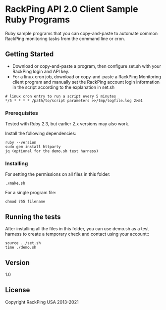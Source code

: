 # RackPing API 2.0 Client Sample Ruby Programs

Ruby sample programs that you can copy-and-paste to automate common RackPing monitoring tasks from the command line or cron.

## Getting Started

* Download or copy-and-paste a program, then configure set.sh with your RackPing login and API key.
* For a linux cron job, download or copy-and-paste a RackPing Monitoring client program and manually set the RackPing account login information in the script according to the explanation in set.sh

```
# linux cron entry to run a script every 5 minutes
*/5 * * * * /path/to/script parameters >>/tmp/logfile.log 2>&1
```

### Prerequisites

Tested with Ruby 2.3, but earlier 2.x versions may also work.

Install the following dependencies:

```
ruby --version
sudo gem install httparty
jq (optional for the demo.sh test harness)
```

### Installing

For setting the permissions on all files in this folder:

```
./make.sh
```

For a single program file:

```
chmod 755 filename
```

## Running the tests

After installing all the files in this folder, you can use demo.sh as a test harness to create a temporary check and contact using your account::

```
source ../set.sh
time ./demo.sh
```

## Version

1.0

## License

Copyright RackPing USA 2013-2021

